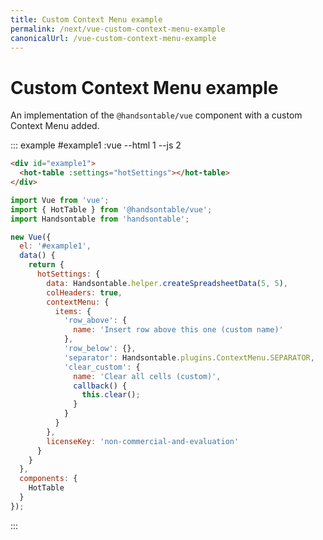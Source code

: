 ```yaml
---
title: Custom Context Menu example
permalink: /next/vue-custom-context-menu-example
canonicalUrl: /vue-custom-context-menu-example
---
```


# Custom Context Menu example

An implementation of the `@handsontable/vue` component with a custom Context Menu added.

::: example #example1 :vue --html 1 --js 2
```html
<div id="example1">
  <hot-table :settings="hotSettings"></hot-table>
</div>
```
```js
import Vue from 'vue';
import { HotTable } from '@handsontable/vue';
import Handsontable from 'handsontable';

new Vue({
  el: '#example1',
  data() {
    return {
      hotSettings: {
        data: Handsontable.helper.createSpreadsheetData(5, 5),
        colHeaders: true,
        contextMenu: {
          items: {
            'row_above': {
              name: 'Insert row above this one (custom name)'
            },
            'row_below': {},
            'separator': Handsontable.plugins.ContextMenu.SEPARATOR,
            'clear_custom': {
              name: 'Clear all cells (custom)',
              callback() {
                this.clear();
              }
            }
          }
        },
        licenseKey: 'non-commercial-and-evaluation'
      }
    }
  },
  components: {
    HotTable
  }
});
```
:::
